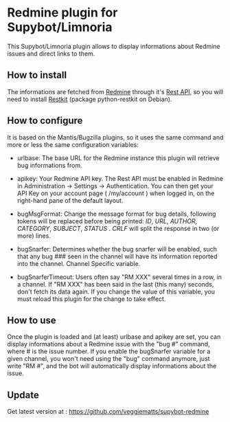 Redmine plugin for Supybot/Limnoria
===================================

This Supybot/Limnoria plugin allows to display informations about Redmine issues and direct links to them.

How to install
--------------

The informations are fetched from [Redmine](http://www.redmine.org/) through it's [Rest API](http://www.redmine.org/projects/redmine/wiki/Rest_api), so you will need to install [Restkit](http://benoitc.github.com/restkit/) (package python-restkit on Debian).


How to configure
----------------

It is based on the Mantis/Bugzilla plugins, so it uses the same command and more or less the same configuration variables:

 * urlbase: The base URL for the Redmine instance this plugin will retrieve bug informations from.

 * apikey: Your Redmine API key. The Rest API must be enabled in Redmine in Administration -> Settings -> Authentication. You can then get your API Key on your account page ( /my/account ) when logged in, on the right-hand pane of the default layout.

 * bugMsgFormat: Change the message format for bug details, following tokens will be replaced before being printed: _ID_, _URL_, _AUTHOR_, _CATEGORY_, _SUBJECT_, _STATUS_ .  _CRLF_ will split the response in two (or more) lines.

 * bugSnarfer: Determines whether the bug snarfer will be enabled, such that any bug ### seen in the channel will have its information reported into the channel. Channel Specific variable.

 * bugSnarferTimeout: Users often say "RM XXX" several times in a row, in a channel. If "RM XXX" has been said in the last (this many) seconds, don't fetch its data again. If you change the value of this variable, you must reload this plugin for the change to take effect.


How to use
----------

Once the plugin is loaded and (at least) urlbase and apikey are set, you can display informations about a Redmine issue with the "bug #" command, where # is the issue number.
If you enable the bugSnarfer variable for a given channel, you won't need using the "bug" command anymore, just write "RM #", and the bot will automatically display informations about the issue.


Update
------
Get latest version at : https://github.com/veggiematts/supybot-redmine

